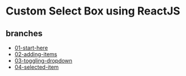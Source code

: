 # Custom Select Box using ReactJS

## branches

* [01-start-here](https://github.com/react-u/19-custom-select-box/tree/01-start-here)
* [02-adding-items](https://github.com/react-u/19-custom-select-box/tree/02-adding-items)
* [03-toggling-dropdown](https://github.com/react-u/19-custom-select-box/tree/03-toggling-dropdown)
* [04-selected-item](https://github.com/react-u/19-custom-select-box/tree/04-selected-item)
